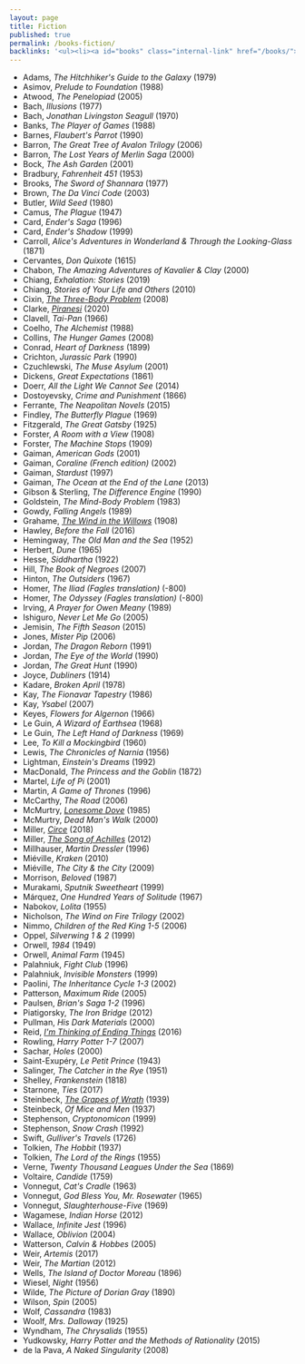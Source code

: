```yaml
---
layout: page
title: Fiction
published: true
permalink: /books-fiction/
backlinks: '<ul><li><a id="books" class="internal-link" href="/books/">Books</a></li></ul>'
---
```


* Adams, _The Hitchhiker's Guide to the Galaxy_ (1979) 
* Asimov, _Prelude to Foundation_ (1988) 
* Atwood, _The Penelopiad_ (2005) 
* Bach, _Illusions_ (1977) 
* Bach, _Jonathan Livingston Seagull_ (1970) 
* Banks, _The Player of Games_ (1988) 
* Barnes, _Flaubert's Parrot_ (1990) 
* Barron, _The Great Tree of Avalon Trilogy_ (2006) 
* Barron, _The Lost Years of Merlin Saga_ (2000) 
* Bock, _The Ash Garden_ (2001) 
* Bradbury, _Fahrenheit 451_ (1953) 
* Brooks, _The Sword of Shannara_ (1977) 
* Brown, _The Da Vinci Code_ (2003) 
* Butler, _Wild Seed_ (1980) 
* Camus, _The Plague_ (1947) 
* Card, _Ender's Saga_ (1996) 
* Card, _Ender's Shadow_ (1999) 
* Carroll, _Alice's Adventures in Wonderland & Through the Looking-Glass_ (1871) 
* Cervantes, _Don Quixote_ (1615) 
* Chabon, _The Amazing Adventures of Kavalier & Clay_ (2000) 
* Chiang, _Exhalation: Stories_ (2019) 
* Chiang, _Stories of Your Life and Others_ (2010) 
* Cixin, _<a id="cixin-three-body-problem" class="internal-link" href="/cixin-three-body-problem/">The Three-Body Problem</a>_ (2008) 
* Clarke, _<a id="clarke-piranesi" class="internal-link" href="/clarke-piranesi/">Piranesi</a>_ (2020) 
* Clavell, _Tai-Pan_ (1966) 
* Coelho, _The Alchemist_ (1988) 
* Collins, _The Hunger Games_ (2008) 
* Conrad, _Heart of Darkness_ (1899) 
* Crichton, _Jurassic Park_ (1990) 
* Czuchlewski, _The Muse Asylum_ (2001) 
* Dickens, _Great Expectations_ (1861) 
* Doerr, _All the Light We Cannot See_ (2014) 
* Dostoyevsky, _Crime and Punishment_ (1866) 
* Ferrante, _The Neapolitan Novels_ (2015) 
* Findley, _The Butterfly Plague_ (1969) 
* Fitzgerald, _The Great Gatsby_ (1925) 
* Forster, _A Room with a View_ (1908) 
* Forster, _The Machine Stops_ (1909) 
* Gaiman, _American Gods_ (2001) 
* Gaiman, _Coraline (French edition)_ (2002) 
* Gaiman, _Stardust_ (1997) 
* Gaiman, _The Ocean at the End of the Lane_ (2013) 
* Gibson & Sterling, _The Difference Engine_ (1990) 
* Goldstein, _The Mind-Body Problem_ (1983) 
* Gowdy, _Falling Angels_ (1989) 
* Grahame, _<a id="grahame-wind-in-the-willows" class="internal-link" href="/grahame-wind-in-the-willows/">The Wind in the Willows</a>_ (1908) 
* Hawley, _Before the Fall_ (2016) 
* Hemingway, _The Old Man and the Sea_ (1952) 
* Herbert, _Dune_ (1965) 
* Hesse, _Siddhartha_ (1922) 
* Hill, _The Book of Negroes_ (2007) 
* Hinton, _The Outsiders_ (1967) 
* Homer, _The Iliad (Fagles translation)_ (-800) 
* Homer, _The Odyssey (Fagles translation)_ (-800) 
* Irving, _A Prayer for Owen Meany_ (1989) 
* Ishiguro, _Never Let Me Go_ (2005) 
* Jemisin, _The Fifth Season_ (2015) 
* Jones, _Mister Pip_ (2006) 
* Jordan, _The Dragon Reborn_ (1991) 
* Jordan, _The Eye of the World_ (1990) 
* Jordan, _The Great Hunt_ (1990) 
* Joyce, _Dubliners_ (1914) 
* Kadare, _Broken April_ (1978) 
* Kay, _The Fionavar Tapestry_ (1986) 
* Kay, _Ysabel_ (2007) 
* Keyes, _Flowers for Algernon_ (1966) 
* Le Guin, _A Wizard of Earthsea_ (1968) 
* Le Guin, _The Left Hand of Darkness_ (1969) 
* Lee, _To Kill a Mockingbird_ (1960) 
* Lewis, _The Chronicles of Narnia_ (1956) 
* Lightman, _Einstein's Dreams_ (1992) 
* MacDonald, _The Princess and the Goblin_ (1872) 
* Martel, _Life of Pi_ (2001) 
* Martin, _A Game of Thrones_ (1996) 
* McCarthy, _The Road_ (2006) 
* McMurtry, _<a id="mcmurtry-lonesome-dove" class="internal-link" href="/mcmurtry-lonesome-dove/">Lonesome Dove</a>_ (1985) 
* McMurtry, _Dead Man's Walk_ (2000) 
* Miller, _<a id="miller-circe" class="internal-link" href="/miller-circe/">Circe</a>_ (2018) 
* Miller, _<a id="miller-song-of-achilles" class="internal-link" href="/miller-song-of-achilles/">The Song of Achilles</a>_ (2012) 
* Millhauser, _Martin Dressler_ (1996) 
* Miéville, _Kraken_ (2010) 
* Miéville, _The City & the City_ (2009) 
* Morrison, _Beloved_ (1987) 
* Murakami, _Sputnik Sweetheart_ (1999) 
* Márquez, _One Hundred Years of Solitude_ (1967) 
* Nabokov, _Lolita_ (1955) 
* Nicholson, _The Wind on Fire Trilogy_ (2002) 
* Nimmo, _Children of the Red King 1-5_ (2006) 
* Oppel, _Silverwing 1 & 2_ (1999) 
* Orwell, _1984_ (1949) 
* Orwell, _Animal Farm_ (1945) 
* Palahniuk, _Fight Club_ (1996) 
* Palahniuk, _Invisible Monsters_ (1999) 
* Paolini, _The Inheritance Cycle 1-3_ (2002) 
* Patterson, _Maximum Ride_ (2005) 
* Paulsen, _Brian's Saga 1-2_ (1996) 
* Piatigorsky, _The Iron Bridge_ (2012) 
* Pullman, _His Dark Materials_ (2000) 
* Reid, _<a id="reid-ending-things" class="internal-link" href="/reid-ending-things/">I'm Thinking of Ending Things</a>_ (2016) 
* Rowling, _Harry Potter 1-7_ (2007) 
* Sachar, _Holes_ (2000) 
* Saint-Exupéry, _Le Petit Prince_ (1943) 
* Salinger, _The Catcher in the Rye_ (1951) 
* Shelley, _Frankenstein_ (1818) 
* Starnone, _Ties_ (2017) 
* Steinbeck, _<a id="steinbeck-grapes-of-wrath" class="internal-link" href="/steinbeck-grapes-of-wrath/">The Grapes of Wrath</a>_ (1939) 
* Steinbeck, _Of Mice and Men_ (1937) 
* Stephenson, _Cryptonomicon_ (1999) 
* Stephenson, _Snow Crash_ (1992) 
* Swift, _Gulliver's Travels_ (1726) 
* Tolkien, _The Hobbit_ (1937) 
* Tolkien, _The Lord of the Rings_ (1955) 
* Verne, _Twenty Thousand Leagues Under the Sea_ (1869) 
* Voltaire, _Candide_ (1759) 
* Vonnegut, _Cat's Cradle_ (1963) 
* Vonnegut, _God Bless You, Mr. Rosewater_ (1965) 
* Vonnegut, _Slaughterhouse-Five_ (1969) 
* Wagamese, _Indian Horse_ (2012) 
* Wallace, _Infinite Jest_ (1996) 
* Wallace, _Oblivion_ (2004) 
* Watterson, _Calvin & Hobbes_ (2005) 
* Weir, _Artemis_ (2017) 
* Weir, _The Martian_ (2012) 
* Wells, _The Island of Doctor Moreau_ (1896) 
* Wiesel, _Night_ (1956) 
* Wilde, _The Picture of Dorian Gray_ (1890) 
* Wilson, _Spin_ (2005) 
* Wolf, _Cassandra_ (1983) 
* Woolf, _Mrs. Dalloway_ (1925) 
* Wyndham, _The Chrysalids_ (1955) 
* Yudkowsky, _Harry Potter and the Methods of Rationality_ (2015) 
* de la Pava, _A Naked Singularity_ (2008) 
